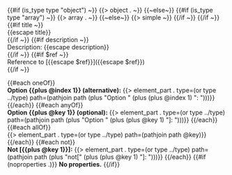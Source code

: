 {{#if (is_type type "object") ~}}
{{> object . ~}}
{{~else~}}
{{#if (is_type type "array") ~}}
{{> array . ~}}
{{~else~}}
{{> simple ~}}
{{/if ~}}
{{/if ~}}
{{#if title ~}} 
    <br/>
    {{escape title}} 
    <br/>
{{/if ~}}
{{#if description ~}}
    <br/>
     Description: {{escape description}} 
    <br/>{{/if ~}}
{{#if $ref ~}} 
    <br/>
    Reference to [{{escape $ref}}]({{escape $ref}}) 
    <br/>
{{/if ~}} 

{{#each oneOf}}
<br>**Option {{plus @index 1}} (alternative):** {{> element_part . type=(or type ../type) path=(pathjoin path (plus "Option " (plus (plus @index 1) ": ")))}}
{{/each}}
{{#each anyOf}}
<br>**Option {{plus @key 1}} (optional):** {{> element_part . type=(or type ../type) path=(pathjoin path (plus "Option " (plus (plus @key 1) "]: ")))}}
{{/each}}
{{#each allOf}}
<br>{{> element_part . type=(or type ../type) path=(pathjoin path @key)}}
{{/each}}
{{#each not}}
<br>**Not [{{plus @key 1}}]:** {{> element_part . type=(or type ../type) path=(pathjoin path (plus "not[" (plus (plus @key 1) "]: ")))}}
{{/each}}
{{#if (noproperties .)}}
**No properties.**
{{/if}}
